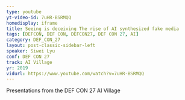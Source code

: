 ```yaml
---
type: youtube
yt-video-id: 7uHR-BSRMQQ
homedisplay: iframe
title: Seeing is deceiving The rise of AI synthesized fake media
tags: [DEFCON, DEF CON, DEFCON27, DEF CON 27, AI]
category: DEF_CON_27
layout: post-classic-sidebar-left
speaker: Siwei Lyu
conf: DEF CON 27
track: AI Village
yr: 2019
vidurl: https://www.youtube.com/watch?v=7uHR-BSRMQQ
---
```

Presentations from the DEF CON 27 AI Village